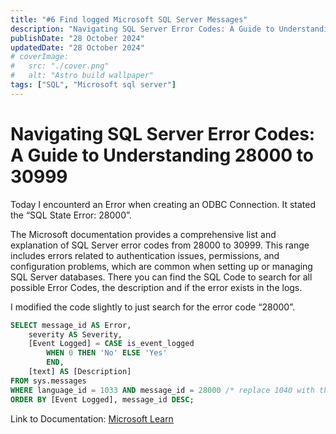```yaml
---
title: "#6 Find logged Microsoft SQL Server Messages"
description: "Navigating SQL Server Error Codes: A Guide to Understanding 28000 to 30999 and searching the logs for information"
publishDate: "28 October 2024"
updatedDate: "28 October 2024"
# coverImage:
#   src: "./cover.png"
#   alt: "Astro build wallpaper"
tags: ["SQL", "Microsoft sql server"]
---
```


# Navigating SQL Server Error Codes: A Guide to Understanding 28000 to 30999

Today I encounterd an Error when creating an ODBC Connection. It stated the “SQL State Error: 28000”. 

The Microsoft documentation provides a comprehensive list and explanation of SQL Server error codes from 28000 to 30999. This range includes errors related to authentication issues, permissions, and configuration problems, which are common when setting up or managing SQL Server databases. There you can find the SQL Code to search for all possible Error Codes, the description and if the error exists in the logs.

I modified the code slightly to just search for the error code “28000”.

```sql
SELECT message_id AS Error,
    severity AS Severity,
    [Event Logged] = CASE is_event_logged
        WHEN 0 THEN 'No' ELSE 'Yes'
        END,
    [text] AS [Description]
FROM sys.messages
WHERE language_id = 1033 AND message_id = 28000 /* replace 1040 with the desired language ID, such as 1033 for US English */
ORDER BY [Event Logged], message_id DESC;
```

Link to Documentation: [Microsoft Learn](https://learn.microsoft.com/de-de/sql/relational-databases/errors-events/database-engine-events-and-errors-28000-to-30999?view=sql-server-ver16)